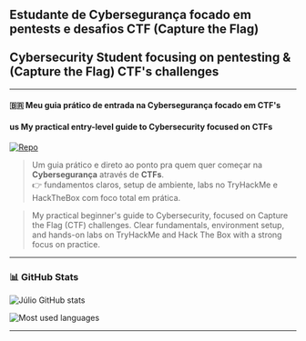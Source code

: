 <h2>
  Estudante de Cybersegurança focado em pentests e desafios CTF (Capture the Flag)
</br>
</br>
  Cybersecurity Student focusing on pentesting & (Capture the Flag) CTF's challenges<br>
</h2>

---

#### 🇧🇷 Meu guia prático de entrada na Cybersegurança focado em CTF's
#### us My practical entry-level guide to Cybersecurity focused on CTFs


[![Repo](https://img.shields.io/badge/🔥%20intro--cybersecurity--ctf-000000?style=for-the-badge&logo=github&logoColor=00ff00)](https://github.com/juliooest/intro-cybersecurity-ctf)

> Um guia prático e direto ao ponto pra quem quer começar na **Cybersegurança** através de **CTFs**.   
> 👉 fundamentos claros, setup de ambiente, labs no TryHackMe e HackTheBox com foco total em prática.

> My practical beginner's guide to Cybersecurity, focused on Capture the Flag (CTF) challenges.
> Clear fundamentals, environment setup, and hands-on labs on TryHackMe and Hack The Box with a strong focus on practice.

---

### 📊 GitHub Stats

![Júlio GitHub stats](https://github-readme-stats.vercel.app/api?username=juliooest&show_icons=true&bg_color=000000&text_color=ffffff&icon_color=00ff00&title_color=00ff00)

![Most used languages](https://github-readme-stats.vercel.app/api/top-langs/?username=juliooest&layout=compact&bg_color=000000&text_color=ffffff&title_color=00ff00)

---

